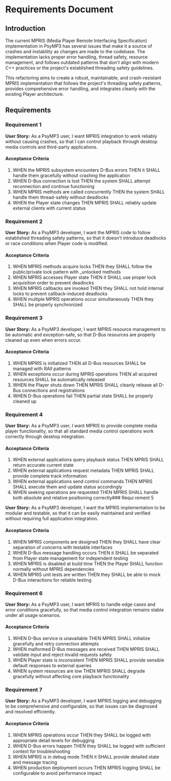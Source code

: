 # Requirements Document

## Introduction

The current MPRIS (Media Player Remote Interfacing Specification) implementation in PsyMP3 has several issues that make it a source of crashes and instability as changes are made to the codebase. The implementation lacks proper error handling, thread safety, resource management, and follows outdated patterns that don't align with modern C++ practices or the project's established threading safety guidelines.

This refactoring aims to create a robust, maintainable, and crash-resistant MPRIS implementation that follows the project's threading safety patterns, provides comprehensive error handling, and integrates cleanly with the existing Player architecture.

## Requirements

### Requirement 1

**User Story:** As a PsyMP3 user, I want MPRIS integration to work reliably without causing crashes, so that I can control playback through desktop media controls and third-party applications.

#### Acceptance Criteria

1. WHEN the MPRIS subsystem encounters D-Bus errors THEN it SHALL handle them gracefully without crashing the application
2. WHEN D-Bus connection is lost THEN the system SHALL attempt reconnection and continue functioning
3. WHEN MPRIS methods are called concurrently THEN the system SHALL handle them thread-safely without deadlocks
4. WHEN the Player state changes THEN MPRIS SHALL reliably update external clients with current status

### Requirement 2

**User Story:** As a PsyMP3 developer, I want the MPRIS code to follow established threading safety patterns, so that it doesn't introduce deadlocks or race conditions when Player code is modified.

#### Acceptance Criteria

1. WHEN MPRIS methods acquire locks THEN they SHALL follow the public/private lock pattern with _unlocked methods
2. WHEN MPRIS accesses Player state THEN it SHALL use proper lock acquisition order to prevent deadlocks
3. WHEN MPRIS callbacks are invoked THEN they SHALL not hold internal locks to prevent callback-induced deadlocks
4. WHEN multiple MPRIS operations occur simultaneously THEN they SHALL be properly synchronized

### Requirement 3

**User Story:** As a PsyMP3 developer, I want MPRIS resource management to be automatic and exception-safe, so that D-Bus resources are properly cleaned up even when errors occur.

#### Acceptance Criteria

1. WHEN MPRIS is initialized THEN all D-Bus resources SHALL be managed with RAII patterns
2. WHEN exceptions occur during MPRIS operations THEN all acquired resources SHALL be automatically released
3. WHEN the Player shuts down THEN MPRIS SHALL cleanly release all D-Bus connections and registrations
4. WHEN D-Bus operations fail THEN partial state SHALL be properly cleaned up

### Requirement 4

**User Story:** As a PsyMP3 user, I want MPRIS to provide complete media player functionality, so that all standard media control operations work correctly through desktop integration.

#### Acceptance Criteria

1. WHEN external applications query playback status THEN MPRIS SHALL return accurate current state
2. WHEN external applications request metadata THEN MPRIS SHALL provide complete track information
3. WHEN external applications send control commands THEN MPRIS SHALL execute them and update status accordingly
4. WHEN seeking operations are requested THEN MPRIS SHALL handle both absolute and relative positioning correctly### Requi
rement 5

**User Story:** As a PsyMP3 developer, I want the MPRIS implementation to be modular and testable, so that it can be easily maintained and verified without requiring full application integration.

#### Acceptance Criteria

1. WHEN MPRIS components are designed THEN they SHALL have clear separation of concerns with testable interfaces
2. WHEN D-Bus message handling occurs THEN it SHALL be separated from Player state management for independent testing
3. WHEN MPRIS is disabled at build time THEN the Player SHALL function normally without MPRIS dependencies
4. WHEN MPRIS unit tests are written THEN they SHALL be able to mock D-Bus interactions for reliable testing

### Requirement 6

**User Story:** As a PsyMP3 user, I want MPRIS to handle edge cases and error conditions gracefully, so that media control integration remains stable under all usage scenarios.

#### Acceptance Criteria

1. WHEN D-Bus service is unavailable THEN MPRIS SHALL initialize gracefully and retry connection attempts
2. WHEN malformed D-Bus messages are received THEN MPRIS SHALL validate input and reject invalid requests safely
3. WHEN Player state is inconsistent THEN MPRIS SHALL provide sensible default responses to external queries
4. WHEN system resources are low THEN MPRIS SHALL degrade gracefully without affecting core playback functionality

### Requirement 7

**User Story:** As a PsyMP3 developer, I want MPRIS logging and debugging to be comprehensive and configurable, so that issues can be diagnosed and resolved efficiently.

#### Acceptance Criteria

1. WHEN MPRIS operations occur THEN they SHALL be logged with appropriate detail levels for debugging
2. WHEN D-Bus errors happen THEN they SHALL be logged with sufficient context for troubleshooting
3. WHEN MPRIS is in debug mode THEN it SHALL provide detailed state and message tracing
4. WHEN production deployment occurs THEN MPRIS logging SHALL be configurable to avoid performance impact